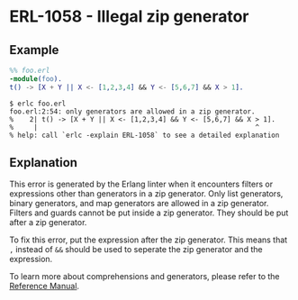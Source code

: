 # ERL-1058 - Illegal zip generator

## Example

```erlang
%% foo.erl
-module(foo).
t() -> [X + Y || X <- [1,2,3,4] && Y <- [5,6,7] && X > 1].
```

```
$ erlc foo.erl
foo.erl:2:54: only generators are allowed in a zip generator.
%    2| t() -> [X + Y || X <- [1,2,3,4] && Y <- [5,6,7] && X > 1].
%     |                                                      ^
% help: call `erlc -explain ERL-1058` to see a detailed explanation
```

## Explanation

This error is generated by the Erlang linter when it encounters filters
or expressions other than generators in a zip generator. Only list generators,
binary generators, and map generators are allowed in a zip generator. Filters
and guards cannot be put inside a zip generator. They should be put after
a zip generator.

To fix this error, put the expression after the zip generator. This means
that `,` instead of `&&` should be used to seperate the zip generator and the expression.

To learn more about comprehensions and generators, please refer to the
[Reference Manual](`e:system:expressions#comprehensions`).
